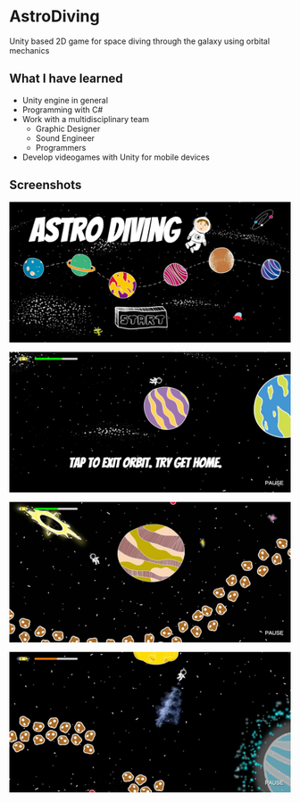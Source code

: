 # AstroDiving

Unity based 2D game for space diving through the galaxy using orbital mechanics

## What I have learned
- Unity engine in general
- Programming with C#
- Work with a multidisciplinary team
  - Graphic Designer
  - Sound Engineer
  - Programmers
- Develop videogames with Unity for mobile devices

## Screenshots
![](/Screenshots/S1.jpg)

![](/Screenshots/S2.jpg)

![](/Screenshots/S3.jpg)

![](/Screenshots/S4.jpg)